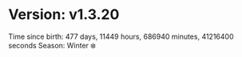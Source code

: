 # Version: v1.3.20
Time since birth: 477 days, 11449 hours, 686940 minutes, 41216400 seconds
Season: Winter ❄️
